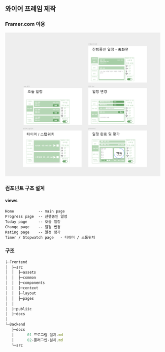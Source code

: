 ## 와이어 프레임 제작
### Framer.com 이용
![와이어프레임](와이어프레임.PNG)

### 컴포넌트 구조 설계
#### views
    Home           -- main page
    Progress page  -- 진행중인 일정
    Today page     -- 오늘 일정
    Change page    -- 일정 변경
    Rating page    -- 일정 평가
    Timer / Stopwatch page   - 타이머 / 스톱워치

### 구조
```js
├─Frontend
│  ├─src
│  │  ├─assets
│  │  ├─common
│  │  ├─components
│  │  ├─context
│  │  ├─layout
│  │  ├─pages
│  │
│  ├─publiic 
│  ├─docs
│  
└─Backend
   ├─docs
   │      01-프로그램-설치.md
   │      02-플러그인-설치.md
   └─src
```
